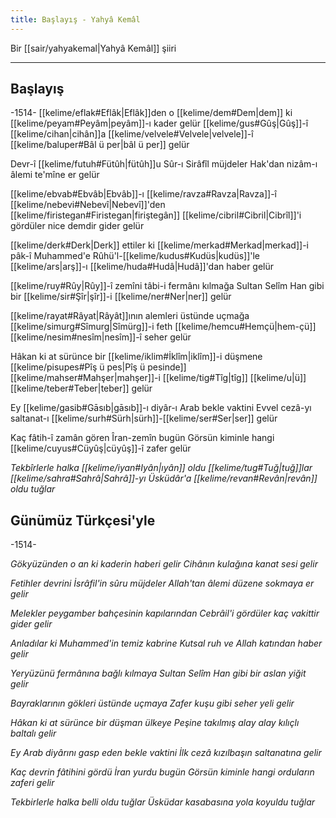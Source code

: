 ```yaml
---
title: Başlayış - Yahyâ Kemâl
---
```


Bir [[sair/yahyakemal|Yahyâ Kemâl]] şiiri

---

## Başlayış

-1514-
[[kelime/eflak#Eflâk|Eflâk]]den o [[kelime/dem#Dem|dem]] ki [[kelime/peyam#Peyâm|peyâm]]-ı kader gelür
[[kelime/gus#Gûş|Gûş]]-î [[kelime/cihan|cihân]]a [[kelime/velvele#Velvele|velvele]]-î [[kelime/baluper#Bâl ü per|bâl ü per]] gelür

Devr-î [[kelime/futuh#Fütûh|fütûh]]u Sûr-ı Sirâfîl müjdeler
Hak'dan nizâm-ı âlemi te'mîne er gelür

[[kelime/ebvab#Ebvâb|Ebvâb]]-ı [[kelime/ravza#Ravza|Ravza]]-î [[kelime/nebevi#Nebevî|Nebevî]]'den [[kelime/firistegan#Firistegan|firiştegân]]
[[kelime/cibril#Cibril|Cibrîl]]'i gördüler nice demdir gider gelür

[[kelime/derk#Derk|Derk]] ettiler ki [[kelime/merkad#Merkad|merkad]]-i pâk-î Muhammed'e
Rûhü'l-[[kelime/kudus#Kudüs|kudüs]]'le [[kelime/ars|arş]]-ı [[kelime/huda#Hudâ|Hudâ]]'dan haber gelür

[[kelime/ruy#Rûy|Rûy]]-î zemîni tâbi-i fermânı kılmağa
Sultan Selîm Han gibi bir [[kelime/sir#Şîr|şîr]]-i [[kelime/ner#Ner|ner]] gelür

[[kelime/rayat#Râyat|Râyât]]ının alemleri üstünde uçmağa
[[kelime/simurg#Sîmurg|Sîmürg]]-i feth [[kelime/hemcu#Hemçü|hem-çü]] [[kelime/nesim#nesîm|nesîm]]-î seher gelür

Hâkan ki at sürünce bir [[kelime/iklim#İklîm|iklîm]]-i düşmene
[[kelime/pisupes#Pîş ü pes|Pîş ü pesinde]] [[kelime/mahser#Mahşer|mahşer]]-i [[kelime/tig#Tîg|tîg]] [[kelime/u|ü]] [[kelime/teber#Teber|teber]] gelür

Ey [[kelime/gasib#Gāsıb|gāsıb]]-ı diyâr-ı Arab bekle vaktini
Evvel cezâ-yı saltanat-ı [[kelime/surh#Sürh|sürh]]-[[kelime/ser#Ser|ser]] gelür

Kaç fâtih-î zamân gören Îran-zemîn bugün
Görsün kiminle hangi [[kelime/cuyus#Cüyûş|cüyûş]]-î zafer gelür

*Tekbîrlerle halka [[kelime/iyan#Iyân|ıyân]] oldu [[kelime/tug#Tuğ|tuğ]]lar
[[kelime/sahra#Sahrâ|Sahrâ]]-yı Üsküdâr'a [[kelime/revan#Revân|revân]] oldu tuğlar*

## Günümüz Türkçesi'yle
-1514-

*Gökyüzünden o an ki kaderin haberi gelir
Cihânın kulağına kanat sesi gelir*

*Fetihler devrini İsrâfil'in sûru müjdeler
Allah'tan âlemi düzene sokmaya er gelir*

*Melekler peygamber bahçesinin kapılarından
Cebrâil'i gördüler kaç vakittir gider gelir*

*Anladılar ki Muhammed'in temiz kabrine
Kutsal ruh ve Allah katından haber gelir*

*Yeryüzünü fermânına bağlı kılmaya
Sultan Selîm Han gibi bir aslan yiğit gelir*

*Bayraklarının gökleri üstünde uçmaya
Zafer kuşu gibi seher yeli gelir*

*Hâkan ki at sürünce bir düşman ülkeye
Peşine takılmış alay alay kılıçlı baltalı gelir*

*Ey Arab diyârını gasp eden bekle vaktini
İlk cezâ kızılbaşın saltanatına gelir*

*Kaç devrin fâtihini gördü İran yurdu bugün
Görsün kiminle hangi orduların zaferi gelir*

*Tekbirlerle halka belli oldu tuğlar
Üsküdar kasabasına yola koyuldu tuğlar*